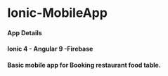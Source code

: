 # Ionic-MobileApp
#### App Details 
#### Ionic 4 - Angular 9 -Firebase
#### Basic mobile app for Booking restaurant food table.
